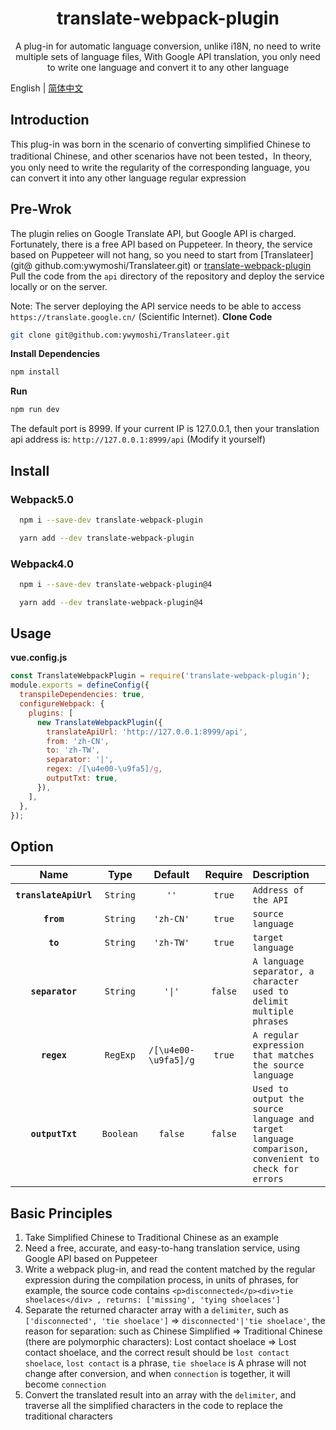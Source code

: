 <h1 align="center">translate-webpack-plugin</h1>

<p align="center">A plug-in for automatic language conversion, unlike i18N, no need to write multiple sets of language files, With Google API translation, you only need to write one language and convert it to any other language</p>

English | [简体中文](./README.zh-CN.md)
## Introduction
This plug-in was born in the scenario of converting simplified Chinese to traditional Chinese, and other scenarios have not been tested，In theory, you only need to write the regularity of the corresponding language, you can convert it into any other language
regular expression
## Pre-Wrok
The plugin relies on Google Translate API, but Google API is charged. Fortunately, there is a free API based on Puppeteer. In theory, the service based on Puppeteer will not hang, so you need to start from [Translateer](git@ github.com:ywymoshi/Translateer.git) or [translate-webpack-plugin](git@github.com:ywymoshi/translate-webpack-plugin.git) Pull the code from the `api` directory of the repository and deploy the service locally or on the server.

Note: The server deploying the API service needs to be able to access `https://translate.google.cn/` (Scientific Internet).
**Clone Code**
```bash
git clone git@github.com:ywymoshi/Translateer.git
```
**Install Dependencies**
```bash
npm install 
```
**Run**
```bash
npm run dev
```
The default port is 8999. If your current IP is 127.0.0.1, then your translation api address is: `http://127.0.0.1:8999/api` (Modify it yourself)
## Install
### Webpack5.0
```bash
  npm i --save-dev translate-webpack-plugin
```

```bash
  yarn add --dev translate-webpack-plugin
```
### Webpack4.0
```bash
  npm i --save-dev translate-webpack-plugin@4
```

```bash
  yarn add --dev translate-webpack-plugin@4
```

## Usage

**vue.config.js**
```javascript
const TranslateWebpackPlugin = require('translate-webpack-plugin');
module.exports = defineConfig({
  transpileDependencies: true,
  configureWebpack: {
    plugins: [
      new TranslateWebpackPlugin({
        translateApiUrl: 'http://127.0.0.1:8999/api',
        from: 'zh-CN',
        to: 'zh-TW',
        separator: '|',
        regex: /[\u4e00-\u9fa5]/g,
        outputTxt: true,
      }),
    ],
  },
});
```

## Option

|Name|Type|Default|Require|Description|
|:--:|:--:|:------:|:--:|:----------|
|**`translateApiUrl`**|`String`|`''`|`true`|`Address of the API`|
|**`from`**|`String`|`'zh-CN'`|`true`|`source language`|
|**`to`**|`String`|`'zh-TW'`|`true`|`target language`|`internally`|
|**`separator`**|`String`|`'\|'`|`false`|`A language separator, a character used to delimit multiple phrases`|
|**`regex`**|`RegExp`|`/[\u4e00-\u9fa5]/g`|`true`|`A regular expression that matches the source language`|
|**`outputTxt`**|`Boolean`|`false`|`false`|`Used to output the source language and target language comparison, convenient to check for errors`|

## Basic Principles
1. Take Simplified Chinese to Traditional Chinese as an example
2. Need a free, accurate, and easy-to-hang translation service, using Google API based on Puppeteer
3. Write a webpack plug-in, and read the content matched by the regular expression during the compilation process, in units of phrases, for example, the source code contains `<p>disconnected</p><div>tie shoelaces</div> , returns: ['missing', 'tying shoelaces']`
4. Separate the returned character array with a `delimiter`, such as `['disconnected', 'tie shoelace']` => `disconnected'|'tie shoelace'`, the reason for separation: such as Chinese Simplified => Traditional Chinese (there are polymorphic characters): Lost contact shoelace => Lost contact shoelace, and the correct result should be `lost contact shoelace`, `lost contact` is a phrase, `tie shoelace` is A phrase will not change after conversion, and when `connection` is together, it will become `connection`
5. Convert the translated result into an array with the `delimiter`, and traverse all the simplified characters in the code to replace the traditional characters